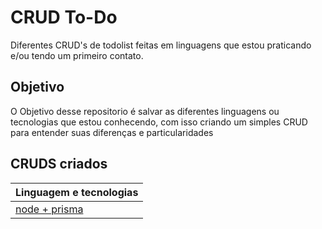 # CRUD To-Do

Diferentes CRUD's de todolist feitas em linguagens que estou praticando e/ou tendo
um primeiro contato.

## Objetivo

O Objetivo desse repositorio é salvar as diferentes linguagens ou tecnologias que
estou conhecendo, com isso criando um simples CRUD para entender suas diferenças
e particularidades

## CRUDS criados

| Linguagem e tecnologias               |
| ------------------------------------- |
| [node + prisma](./cruds/node_prisma/) |
